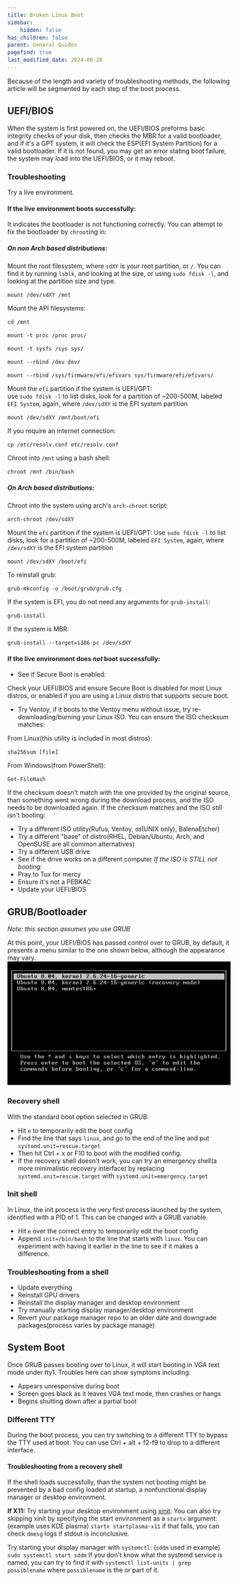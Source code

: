 ```yaml
---
title: Broken Linux Boot
sidebar:
    hidden: false
has_children: false
parent: General Guides
pagefind: true
last_modified_date: 2024-06-28
---
```



Because of the length and variety of troubleshooting methods, the following article will be segmented by each step of the boot process.

## UEFI/BIOS
When the system is first powered on, the UEFI/BIOS preforms basic integrity checks of your disk, then checks the MBR for a valid bootloader, and if it's a GPT system, it will check the ESP(EFI System Partition) for a valid bootloader. If it is not found, you may get an error stating boot failure, the system may load into the UEFI/BIOS, or it may reboot. 

### Troubleshooting
Try a live environment.

#### If the live environment boots successfully:
It indicates the bootloader is not functioning correctly. You can attempt to fix the bootloader by `chroot`ing in:
##### On non Arch based distributions:
Mount the root filesystem, where `sdXY` is your root partition, or `/`. You can find it by running `lsblk`, and looking at the size, or using `sudo fdisk -l`, and looking at the partition size and type.
```
mount /dev/sdXY /mnt
```
Mount the API filesystems:
```
cd /mnt
```
```
mount -t proc /proc proc/
```
```
mount -t sysfs /sys sys/
```
```
mount --rbind /dev dev/
```
```
mount --rbind /sys/firmware/efi/efivars sys/firmware/efi/efivars/
```
Mount the `efi` partition if the system is UEFI/GPT:<br>
use `sudo fdisk -l` to list disks, look for a partition of ~200-500M, labeled `EFI System`, again, where `/dev/sdXY` is the EFI system partition
```
mount /dev/sdXY /mnt/boot/efi
```

If you require an internet connection:
```
cp /etc/resolv.conf etc/resolv.conf
```

Chroot into `/mnt` using a bash shell:
```
chroot /mnt /bin/bash
```

##### On Arch based distributions:
Chroot into the system using arch's `arch-chroot` script:
```
arch-chroot /dev/sdXY
```
Mount the `efi` partition if the system is UEFI/GPT:
Use `sudo fdisk -l` to list disks, look for a partition of ~200-500M, labeled `EFI System`, again, where `/dev/sdXY` is the EFI system partition
```
mount /dev/sdXY /boot/efi
```

To reinstall grub:
```
grub-mkconfig -o /boot/grub/grub.cfg
```
If the system is EFI, you do not need any arguments for `grub-install`:
```
grub-install
```
If the system is MBR:
```
grub-install --target=i386-pc /dev/sdXY
```
#### If the live environment does *not* boot successfully:
- See if Secure Boot is enabled:

Check your UEFI/BIOS and ensure Secure Boot is disabled for most Linux distros, or enabled if you are using a Linux distro that supports secure boot.

- Try Ventoy, if it boots to the Ventoy menu without issue, try re-downloading/burning your Linux ISO. You can ensure the ISO checksum matches:

From Linux(this utility is included in most distros):
```
sha256sum [file]
```
From Windows(from PowerShell):
```
Get-FileHash
```
If the checksum doesn't match with the one provided by the original source, than something went wrong during the download process, and the ISO needs to be downloaded again.
If the checksum matches and the ISO *still* isn't booting:
- Try a different ISO utility(Rufus, Ventoy, `dd`(UNIX only), BalenaEtcher)
- Try a different "base" of distro(RHEL, Debian/Ubuntu, Arch, and OpenSUSE are all common alternatives)
- Try a different USB drive
- See if the drive works on a different computer
*If the ISO is STILL not booting:*
- Pray to Tux for mercy
- Ensure it's not a PEBKAC
- Update your UEFI/BIOS

## GRUB/Bootloader
*Note: this section assumes you use GRUB*

At this point, your UEFI/BIOS has passed control over to GRUB, by default, it presents a menu similar to the one shown below, although the appearance may vary.
![grub menu](../../../assets/fixing-linux-boot/GRUB_screenshot.webp)

### Recovery shell
With the standard boot option selected in GRUB:
- Hit `e` to temporarily edit the boot config
- Find the line that says `linux`, and go to the end of the line and put `systemd.unit=rescue.target`
- Then hit Ctrl + x or F10 to boot with the modified config.
- If the recovery shell doesn't work, you can try an emergency shell(a more minimalistic recovery interface) by replacing `systemd.unit=rescue.target` with `systemd.unit=emergency.target`

### Init shell
In Linux, the init process is the very first process launched by the system, identified with a PID of 1. This can be changed with a GRUB variable.
- Hit `e` over the correct entry to temporarily edit the boot config
- Append `init=/bin/bash` to the line that starts with `linux`. You can experiment with having it earlier in the line to see if it makes a difference.

### Troubleshooting from a shell
- Update everything
- Reinstall GPU drivers
- Reinstall the display manager and desktop environment
- Try manually starting display manager/desktop environment
- Revert your package manager repo to an older date and downgrade packages(process varies by package manage)

## System Boot
Once GRUB passes booting over to Linux, it will start booting in VGA text mode under tty1. Troubles here can show symptoms including:
- Appears unresponsive during boot 
- Screen goes black as it leaves VGA text mode, then crashes or hangs
- Begins shutting down after a partial boot


### Different TTY
During the boot process, you can try switching to a different TTY to bypass the TTY used at boot. You can use Ctrl + alt + f2-f9 to drop to a different interface.
#### Troubleshooting from a recovery shell
If the shell loads successfully, than the system not booting might be prevented by a bad config loaded at startup, a nonfunctional display manager or desktop environment. 

**If X11:**
Try starting your desktop environment using [xinit](https://wiki.archlinux.org/title/Xinit):
You can also try skipping xinit by specifying the start environment as a `startx` argument:
(example uses KDE plasma)
`startx startplasma-x11`
if that fails, you can check `dmesg` logs if stdout is inconclusive.

Try starting your display manager with `systemctl`:
(`sddm` used in example)
`sudo systemctl start sddm`
If you don't know what the systemd service is named, you can try to find it with `systemctl list-units | grep possiblename` where `possiblename` is the or part of it.
